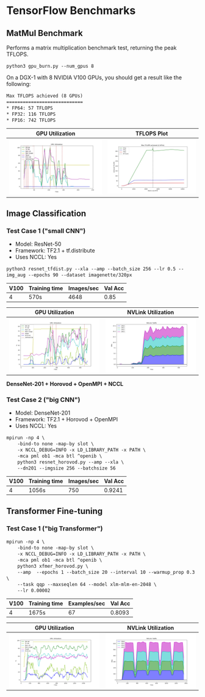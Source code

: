 # TensorFlow Benchmarks

## MatMul Benchmark

Performs a matrix multiplication benchmark test, returning the peak TFLOPS.

```shell
python3 gpu_burn.py --num_gpus 8
```

On a DGX-1 with 8 NVIDIA V100 GPUs, you should get a result like the following:

```
Max TFLOPS achieved (8 GPUs)
============================
* FP64: 57 TFLOPS
* FP32: 116 TFLOPS
* FP16: 742 TFLOPS
```

| GPU Utilization | TFLOPS Plot |
| --------------- | ----------- |
| ![](graphs/burn_4_gpu_util.jpg) | ![](graphs/burn_4_gpu_tflops_plot.jpg) |

## Image Classification

### Test Case 1 ("small CNN")

* Model: ResNet-50
* Framework: TF2.1 + tf.distribute
* Uses NCCL: Yes

```shell
python3 resnet_tfdist.py --xla --amp --batch_size 256 --lr 0.5 --img_aug --epochs 90 --dataset imagenette/320px
```

| V100 | Training time | Images/sec | Val Acc |
| ---- | ------------- | ---------- | ------- |
| 4    | 570s          | 4648       | 0.85    |

| GPU Utilization | NVLink Utilization |
| --------------- | ------------------ |
| ![](graphs/imagenette_320px_resnet_gpu_util.jpg) | ![](graphs/imagenette_320px_resnet_nvlink_util.jpg) |

**DenseNet-201 + Horovod + OpenMPI + NCCL**

### Test Case 2 ("big CNN")

* Model: DenseNet-201
* Framework: TF2.1 + Horovod + OpenMPI
* Uses NCCL: Yes

```shell
mpirun -np 4 \
    -bind-to none -map-by slot \
    -x NCCL_DEBUG=INFO -x LD_LIBRARY_PATH -x PATH \
    -mca pml ob1 -mca btl ^openib \
    python3 resnet_horovod.py --amp --xla \
    --dn201 --imgsize 256 --batchsize 56
```

| V100 | Training time | Images/sec | Val Acc |
| ---- | ------------- | ---------- | ------- |
| 4    | 1056s         | 750        | 0.9241  |

## Transformer Fine-tuning

### Test Case 1 ("big Transformer")

```shell
mpirun -np 4 \
    -bind-to none -map-by slot \
    -x NCCL_DEBUG=INFO -x LD_LIBRARY_PATH -x PATH \
    -mca pml ob1 -mca btl ^openib \
    python3 xfmer_horovod.py \
    --amp  --epochs 1 --batch_size 20 --interval 10 --warmup_prop 0.3 \
    --task qqp --maxseqlen 64 --model xlm-mlm-en-2048 \
    --lr 0.00002
```

| V100 | Training time | Examples/sec | Val Acc |
| ---- | ------------- | ------------ | ------- |
| 4    | 1675s         | 67           | 0.8093  |

| GPU Utilization | NVLink Utilization |
| --------------- | ------------------ |
| ![](graphs/transformer_gpu_util.png) | ![](graphs/transformer_nvlink_util.png) |

